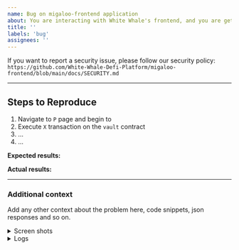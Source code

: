 ```yaml
---
name: Bug on migaloo-frontend application
about: You are interacting with White Whale's frontend, and you are getting an unexpected behavior, an exception, or something looks wrong.
title: ''
labels: 'bug'
assignees: ''
---
```


<!-- Thank you for using White Whale Migaloo!

     If you are looking for support, please check out our documentation
     or consider asking a question on Discord's smart contract channel or the general contributors channel:
      * https://whitewhale.money/
      * https://white-whale-defi-platform.github.io/docs/
      * https://discordapp.com/channels/908044702794801233/987301947440767006

     If you have found a bug or if our documentation doesn't have an answer
     to what you're looking for, then fill out the template below.
-->

If you want to report a security issue, please follow our security policy: `https://github.com/White-Whale-Defi-Platform/migaloo-frontend/blob/main/docs/SECURITY.md`

---

## Steps to Reproduce

<!-- Please include full steps to reproduce so that we can reproduce the problem. -->

1. Navigate to `P` page and begin to
2. Execute `X` transaction on the `vault` contract <!-- (see "Code sample" section below) -->
3. ... <!-- describe steps to demonstrate bug -->
4. ... <!-- for example "Query X data and get an exception" -->

**Expected results:** <!-- what did you expect to happen? -->

**Actual results:** <!-- what did you actually happen? -->

---

### Additional context

Add any other context about the problem here, code snippets, json responses and so on.

<details>
<summary>Screen shots</summary>

<!--
      Screenshots are especially important when trying to accurately convey a frontend issue that is in any way not obvious. Try to include one with every bug!
-->

</details>

<details>
  <summary>Logs</summary>

<!--
      Paste the log output below between the lines with the backticks, this is only applicable if you are able to find some specific logs in teh debugger that is helpful to the issue
-->

```

```

</details>
